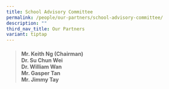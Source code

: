 ```yaml
---
title: School Advisory Committee
permalink: /people/our-partners/school-advisory-committee/
description: ""
third_nav_title: Our Partners
variant: tiptap
---
```

<blockquote>
<h4>Mr. Keith Ng (Chairman)<br>Dr. Su Chun Wei<br>Dr. William Wan<br>Mr. Gasper Tan<br>Mr. Jimmy Tay</h4>
</blockquote>
<p></p>